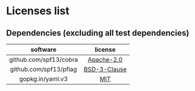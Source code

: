 # Licenses list

<!--

This list is auto generated with go-licenses

run `task generate-third-party-licenses`

-->

## Dependencies (excluding all test dependencies)

| software     | license        |
| :----------: | :------------: |
| github.com/spf13/cobra | [Apache-2.0](https://github.com/spf13/cobra/blob/v1.9.1/LICENSE.txt) |
| github.com/spf13/pflag | [BSD-3-Clause](https://github.com/spf13/pflag/blob/v1.0.6/LICENSE) |
| gopkg.in/yaml.v3 | [MIT](https://github.com/go-yaml/yaml/blob/v3.0.1/LICENSE) |

